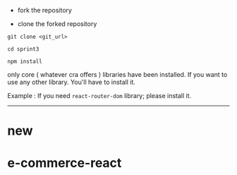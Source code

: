 - fork the repository

- clone the forked repository

```
git clone <git_url>
```

```
cd sprint3
```

```
npm install
```

only core ( whatever cra offers ) libraries have been installed. If you want to use any other library. You'll have to install it.

Example : If you need `react-router-dom` library; please install it.

---
# new
# e-commerce-react
